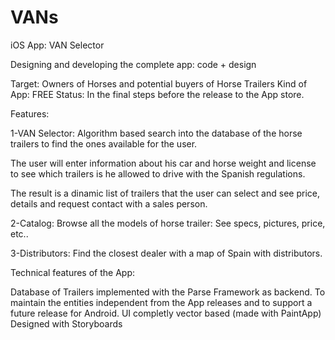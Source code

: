 # VANs

iOS App: VAN Selector

Designing and developing the complete app: code + design

Target: Owners of Horses and potential buyers of Horse Trailers
Kind of App: FREE
Status: In the final steps before the release to the App store.

Features:

1-VAN Selector: Algorithm based search into the database of the horse trailers to find the ones available for the user.

The user will enter information about his car and horse weight and license to see which trailers is he allowed to drive with the Spanish regulations.

The result is a dinamic list of trailers that the user can select and see price, details and request contact with a sales person.

2-Catalog: Browse all the models of horse trailer: See specs, pictures, price, etc..

3-Distributors: Find the closest dealer with a map of Spain with distributors.

Technical features of the App:

Database of Trailers implemented with the Parse Framework as backend. To maintain the entities independent from the App releases and to support a future release for Android.
UI completly vector based (made with PaintApp)
Designed with Storyboards
